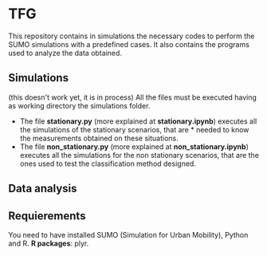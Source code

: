 # TFG
This repository contains in simulations the necessary codes to perform the SUMO simulations with a predefined cases.
It also contains the programs used to analyze the data obtained.

## Simulations
(this doesn't work yet, it is in process)
All the files must be executed having as working directory the simulations folder. 
* The file **stationary.py** (more explained at **stationary.ipynb**) executes all the simulations of the stationary scenarios, that are * needed to know the measurements obtained on these situations.
* The file **non_stationary.py** (more explained at **non_stationary.ipynb**) executes all the simulations for the non stationary scenarios, that are the ones used to test the classification method designed. 

## Data analysis


## Requierements
You need to have installed SUMO (Simulation for Urban Mobility), Python and R. 
**R packages**: plyr.
